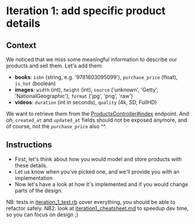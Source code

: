 # Iteration 1: add specific product details

## Context

We noticed that we miss some meaningful information to describe our products and sell them.
Let's add them:

- **books**: `isbn` (string, e.g. '9781603095099'), `purchase_price` (float), `is_hot` (boolean)
- **images**: `width` (int), `height` (int), `source` ('unknown', 'Getty', 'NationalGeographic'), `format` ('jpg', 'png', 'raw')
- **videos**: `duration` (int in seconds), `quality` (4k, SD, FullHD)

We want to retrieve them from the [ProductsController#index](../app/controllers/products_controller.rb) endpoint.
And oh, `created_at` and `updated_at` fields should not be exposed anymore, and of course, not the `purchase_price` also ^^.

## Instructions

- First, let's think about how you would model and store products with these details.
- Let us know when you've picked one, and we'll provide you with an implementation
- Now let's have a look at how it's implemented and if you would change parts of the design.

NB: tests in [iteration_1_test.rb](../test/controllers/iteration_1_test.rb) cover everything, you should be able to refactor safely.
NB2: look at [iteration1_cheatsheet.md](iteration1_cheatsheet.md) to speedup dev time, so you can focus on design ;)
